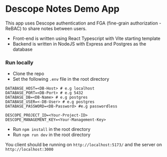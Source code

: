 # Descope Notes Demo App

This app uses Descope authentication and FGA (fine-grain authorization - ReBAC) to share notes between users.

- Front-end is written using React Typescript with Vite starting template
- Backend is written in NodeJS with Express and Postgres as the database

### Run locally

- Clone the repo
- Set the following `.env` file in the root directory

```
DATABASE_HOST=<DB-Host> # e.g localhost
DATABASE_PORT=<DB-Port> # e.g 5432
DATABASE_DB=<DB-Name> # e.g postgres
DATABASE_USER=<-DB-User> # e.g postgres
DATABASE_PASSWORD=<DB-Password> #e.g passwordless

DESCOPE_PROJECT_ID=<Your-Project-ID>
DESCOPE_MANAGEMENT_KEY=<Your-Management-Key>
```

- Run `npm install` in the root directory
- Run `npm run dev` in the root directory

You client should be running on `http://localhost:5173/` and the server on `http://localhost:3000`
